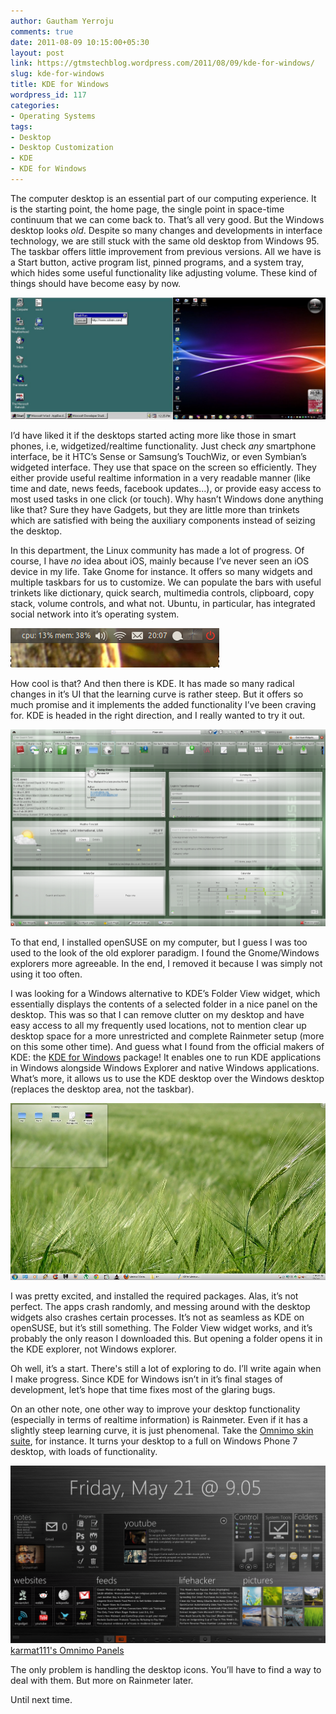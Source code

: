 ```yaml
---
author: Gautham Yerroju
comments: true
date: 2011-08-09 10:15:00+05:30
layout: post
link: https://gtmstechblog.wordpress.com/2011/08/09/kde-for-windows/
slug: kde-for-windows
title: KDE for Windows
wordpress_id: 117
categories:
- Operating Systems
tags:
- Desktop
- Desktop Customization
- KDE
- KDE for Windows
---
```


The computer desktop is an essential part of our computing experience. It is the starting point, the home page, the single point in space-time continuum that we can come back to. That’s all very good. But the Windows desktop looks _old_. Despite so many changes and developments in interface technology, we are still stuck with the same old desktop from Windows 95. The taskbar offers little improvement from previous versions. All we have is a Start button, active program list, pinned programs, and a system tray, which hides some useful functionality like adjusting volume. These kind of things should have become easy by now.

![Windows 95 vs Windows 7](img/post-images/2011-08-09-kde-for-windows/W95_vs_W7.jpg)

I’d have liked it if the desktops started acting more like those in smart phones, i.e, widgetized/realtime functionality. Just check _any_ smartphone interface, be it HTC’s Sense or Samsung’s TouchWiz, or even Symbian’s widgeted interface. They use that space on the screen so efficiently. They either provide useful realtime information in a very readable manner (like time and date, news feeds, facebook updates...), or provide easy access to most used tasks in one click (or touch). Why hasn’t Windows done anything like that? Sure they have Gadgets, but they are little more than trinkets which are satisfied with being the auxiliary components instead of seizing the desktop.

In this department, the Linux community has made a lot of progress. Of course, I have _no_ idea about iOS, mainly because I’ve never seen an iOS device in my life. Take Gnome for instance. It offers so many widgets and multiple taskbars for us to customize. We can populate the bars with useful trinkets like dictionary, quick search, multimedia controls, clipboard, copy stack, volume controls, and what not. Ubuntu, in particular, has integrated social network into it’s operating system.

![Social network integration in Ubuntu](img/post-images/2011-08-09-kde-for-windows/Selection_0011.png)

How cool is that? And then there is KDE. It has made so many radical changes in it’s UI that the learning curve is rather steep. But it offers so much promise and it implements the added functionality I’ve been craving for. KDE is headed in the right direction, and I really wanted to try it out.

![OpenSUSE11.4 KDE](img/post-images/2011-08-09-kde-for-windows/OpenSUSE114KDENetbookPages.png)

To that end, I installed openSUSE on my computer, but I guess I was too used to the look of the old explorer paradigm. I found the Gnome/Windows explorers more agreeable. In the end, I removed it because I was simply not using it too often.

I was looking for a Windows alternative to KDE’s Folder View widget, which essentially displays the contents of a selected folder in a nice panel on the desktop. This was so that I can remove clutter on my desktop and have easy access to all my frequently used locations, not to mention clear up desktop space for a more unrestricted and complete Rainmeter setup (more on this some other time). And guess what I found from the official makers of KDE: the [KDE for Windows](http://windows.kde.org/) package! It enables one to run KDE applications in Windows alongside Windows Explorer and native Windows applications. What’s more, it allows us to use the KDE desktop over the Windows desktop (replaces the desktop area, not the taskbar).

![KDE on Windows](img/post-images/2011-08-09-kde-for-windows/KDE_on_Windows.jpg)

I was pretty excited, and installed the required packages. Alas, it’s not perfect. The apps crash randomly, and messing around with the desktop widgets also crashes certain processes. It’s not as seamless as KDE on openSUSE, but it’s still something. The Folder View widget works, and it’s probably the only reason I downloaded this. But opening a folder opens it in the KDE explorer, not Windows explorer.

Oh well, it’s a start. There's still a lot of exploring to do. I’ll write again when I make progress. Since KDE for Windows isn’t in it’s final stages of development, let’s hope that time fixes most of the glaring bugs.

On an other note, one other way to improve your desktop functionality (especially in terms of realtime information) is Rainmeter. Even if it has a slightly steep learning curve, it is just phenomenal. Take the [Omnimo skin suite](http://omnimo.info/), for instance. It turns your desktop to a full on Windows Phone 7 desktop, with loads of functionality.

![karmat111's Omnimo Panels](img/post-images/2011-08-09-kde-for-windows/My_Omnimo_Panels_by_karmat111.png)
[karmat111's Omnimo Panels](http://karmat111.deviantart.com/art/My-Omnimo-Panels-164948973)

The only problem is handling the desktop icons. You’ll have to find a way to deal with them. But more on Rainmeter later.

Until next time.
